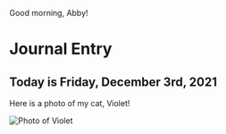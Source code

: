 Good morning, Abby!

# Journal Entry

## Today is Friday, December 3rd, 2021

Here is a photo of my cat, Violet!

![Photo of Violet](/Users/abbyhenry/Desktop/CDL/cdl-journals/assets/violet-image.jpeg)



